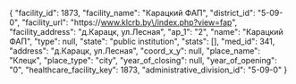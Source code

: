 {
    "facility_id": 1873,
    "facility_name": "Карацкий ФАП",
    "district_id": "5-09-0",
    "facility_url": "https:\/\/www.klcrb.by\/index.php?view=fap",
    "facility_address": "д.Карацк, ул.Лесная",
    "ap_1": "2",
    "name": "Карацкий ФАП",
    "type": null,
    "state": "public institution",
    "stats": [],
    "med_id": 341,
    "address": "д.Карацк, ул.Лесная",
    "coord_x_y": null,
    "place_name": "Клецк",
    "place_type": "city",
    "year_of_closing": null,
    "year_of_opening": "0",
    "healthcare_facility_key": 1873,
    "administrative_division_id": "5-09-0"
}